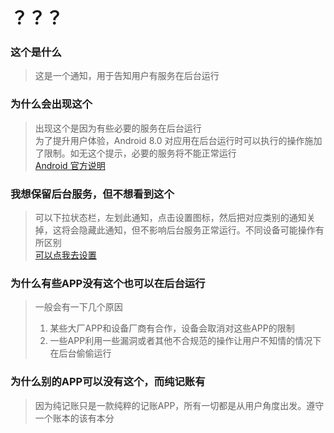 # ？？？

### 这个是什么
>这是一个通知，用于告知用户有服务在后台运行

### 为什么会出现这个
>出现这个是因为有些必要的服务在后台运行   
>为了提升用户体验，Android 8.0 对应用在后台运行时可以执行的操作施加了限制。如无这个提示，必要的服务将不能正常运行   
>[Android 官方说明](https://developer.android.google.cn/about/versions/oreo/background)

### 我想保留后台服务，但不想看到这个
>可以下拉状态栏，左划此通知，点击设置图标，然后把对应类别的通知关掉，这将会隐藏此通知，但不影响后台服务正常运行。不同设备可能操作有所区别   
>[可以点我去设置](chunjizhang://open?action=notification_settings)

### 为什么有些APP没有这个也可以在后台运行
>一般会有一下几个原因   
> 1. 某些大厂APP和设备厂商有合作，设备会取消对这些APP的限制
> 2. 一些APP利用一些漏洞或者其他不合规范的操作让用户不知情的情况下在后台偷偷运行

### 为什么别的APP可以没有这个，而纯记账有
>因为纯记账只是一款纯粹的记账APP，所有一切都是从用户角度出发。遵守一个账本的该有本分
<br/>


